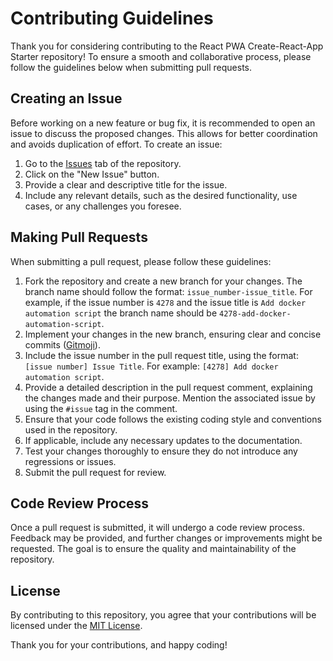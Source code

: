 # Contributing Guidelines

Thank you for considering contributing to the React PWA Create-React-App Starter repository! To ensure a smooth and collaborative process, please follow the guidelines below when submitting pull requests.

## Creating an Issue

Before working on a new feature or bug fix, it is recommended to open an issue to discuss the proposed changes. This allows for better coordination and avoids duplication of effort. To create an issue:

1. Go to the [Issues](https://github.com/nc1z/react-pwa-starter/issues) tab of the repository.
2. Click on the "New Issue" button.
3. Provide a clear and descriptive title for the issue.
4. Include any relevant details, such as the desired functionality, use cases, or any challenges you foresee.

## Making Pull Requests

When submitting a pull request, please follow these guidelines:

1. Fork the repository and create a new branch for your changes. The branch name should follow the format: `issue_number-issue_title`. For example, if the issue number is `4278` and the issue title is `Add docker automation script` the branch name should be `4278-add-docker-automation-script`.
2. Implement your changes in the new branch, ensuring clear and concise commits (<a href="https://github.com/carloscuesta/gitmoji">Gitmoji</a>).
3. Include the issue number in the pull request title, using the format: `[issue number] Issue Title`. For example: `[4278] Add docker automation script`.
4. Provide a detailed description in the pull request comment, explaining the changes made and their purpose. Mention the associated issue by using the `#issue` tag in the comment.
5. Ensure that your code follows the existing coding style and conventions used in the repository.
6. If applicable, include any necessary updates to the documentation.
7. Test your changes thoroughly to ensure they do not introduce any regressions or issues.
8. Submit the pull request for review.

## Code Review Process

Once a pull request is submitted, it will undergo a code review process. Feedback may be provided, and further changes or improvements might be requested. The goal is to ensure the quality and maintainability of the repository.

## License

By contributing to this repository, you agree that your contributions will be licensed under the [MIT License](LICENSE).

Thank you for your contributions, and happy coding!
